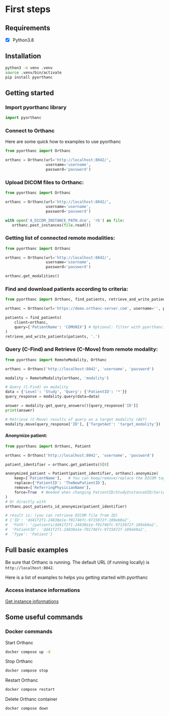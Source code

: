 # First steps

## Requirements

- [x] Python3.8

## Installation

```bash
python3 -m venv .venv
source .venv/bin/activate
pip install pyorthanc
```
## Getting started 
### Import pyorthanc library
```python
import pyorthanc
```

### Connect to Orthanc
Here are some quick how to examples to use pyorthanc
```python
from pyorthanc import Orthanc

orthanc = Orthanc(url='http://localhost:8042/', 
                  username='username', 
                  password='password')
```

### Upload DICOM files to Orthanc:

```python
from pyorthanc import Orthanc

orthanc = Orthanc(url='http://localhost:8042/', 
                  username='username', 
                  password='password')

with open('A_DICOM_INSTANCE_PATH.dcm', 'rb') as file:
   orthanc.post_instances(file.read())
```
### Getting list of connected remote modalities:
```python
from pyorthanc import Orthanc

orthanc = Orthanc(url='http://localhost:8042/', 
                  username='username', 
                  password='password')

orthanc.get_modalities()
```


### Find and download patients according to criteria:

```python
from pyorthanc import Orthanc, find_patients, retrieve_and_write_patients

orthanc = Orthanc(url='https://demo.orthanc-server.com', username='', password='')

patients = find_patients(
    client=orthanc,
    query={'PatientName': 'COMUNIX'} # Optional: filter with pyorthanc.Series object
)
retrieve_and_write_patients(patients, '.')
```

### Query (C-Find) and Retrieve (C-Move) from remote modality:

```python
from pyorthanc import RemoteModality, Orthanc

orthanc = Orthanc('http://localhost:8042', 'username', 'password')

modality = RemoteModality(orthanc, 'modality')

# Query (C-Find) on modality
data = {'Level': 'Study', 'Query': {'PatientID': '*'}}
query_response = modality.query(data=data)

answer = modality.get_query_answers()[query_response['ID']]
print(answer)

# Retrieve (C-Move) results of query on a target modality (AET)
modality.move(query_response['ID'], {'TargetAet': 'target_modality'})
```

#### Anonymize patient:
```python
from pyorthanc import Orthanc, Patient

orthanc = Orthanc('http://localhost:8042', 'username', 'password')

patient_identifier = orthanc.get_patients()[0]

anonymized_patient = Patient(patient_identifier, orthanc).anonymize(
    keep=['PatientName'],   # You can keep/remove/replace the DICOM tags you want
    replace={'PatientID': 'TheNewPatientID'},
    remove=['ReferringPhysicianName'],
    force=True  # Needed when changing PatientID/StudyInstanceUID/SeriesInstanceUID/SOPInstanceUID
)
# Or directly with
orthanc.post_patients_id_anonymize(patient_identifier)

# result is: (you can retrieve DICOM file from ID)
# {'ID': 'dd41f2f1-24838e1e-f01746fc-9715072f-189eb0a2',
#  'Path': '/patients/dd41f2f1-24838e1e-f01746fc-9715072f-189eb0a2',
#  'PatientID': 'dd41f2f1-24838e1e-f01746fc-9715072f-189eb0a2',
#  'Type': 'Patient'}
```

## Full basic examples

Be sure that Orthanc is running. The default URL (if running locally) is `http://localhost:8042`.

Here is a list of examples to helps you getting started with pyorthanc

### Access instance informations

[Get instance informations](https://github.com/ylemarechal/pyorthanc-examples/tree/main/basic/access_informations)

## Some useful commands

### Docker commands
Start Orthanc
```bash
docker compose up -d
```
Stop Orthanc
```bash
docker compose stop
```
Restart Orthanc
```bash
docker compose restart
```
Delete Orthanc container
```bash
docker compose down
```